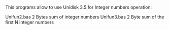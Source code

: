 This programs allow to use Unidisk 3.5 for Integer numbers operation:

Unifun2.bas 2 Bytes sum of integer numbers
Unifun3.bas 2 Byte sum of the first N integer numbers
